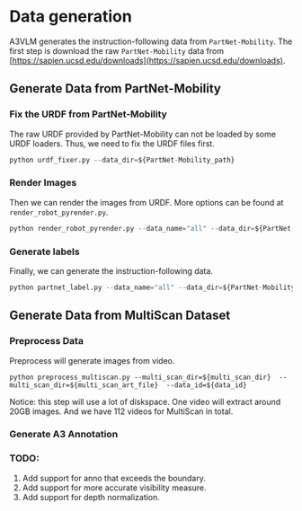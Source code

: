 # Data generation

A3VLM generates the instruction-following data from `PartNet-Mobility`. The first step is download the raw `PartNet-Mobility` data from [https://sapien.ucsd.edu/downloads](https://sapien.ucsd.edu/downloads).


## Generate Data from PartNet-Mobility

### Fix the URDF from PartNet-Mobility

The raw URDF provided by PartNet-Mobility can not be loaded by some URDF loaders. Thus, we need to fix the URDF files first.

```python
python urdf_fixer.py --data_dir=${PartNet-Mobility_path}
```

### Render Images

Then we can render the images from URDF. More options can be found at `render_robot_pyrender.py`.

```python
python render_robot_pyrender.py --data_name="all" --data_dir=${PartNet-Mobility_path} --output_dir=${output_path}
```

### Generate labels

Finally, we can generate the instruction-following data.

```python
python partnet_label.py --data_name="all" --data_dir=${PartNet-Mobility_path} --output_dir=${output_path}  --vqa_tasks_folder=${--vqa_tasks_folder}
```

## Generate Data from MultiScan Dataset

### Preprocess Data

Preprocess will generate images from video.
```
python preprocess_multiscan.py --multi_scan_dir=${multi_scan_dir}  --multi_scan_dir=${multi_scan_art_file}  --data_id=${data_id}
```

Notice: this step will use a lot of diskspace. One video will extract around 20GB images. And we have 112 videos for MultiScan in total.

### Generate A3 Annotation

### TODO:

1. Add support for anno that exceeds the boundary.
2. Add support for more accurate visibility measure.
3. Add support for depth normalization.